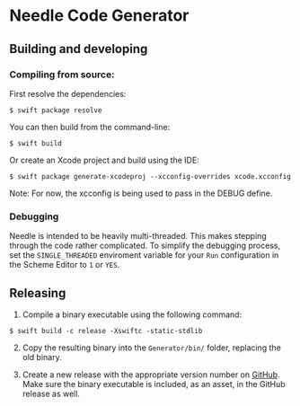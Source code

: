 # Needle Code Generator

## Building and developing

### Compiling from source:

First resolve the dependencies:

```
$ swift package resolve
```

You can then build from the command-line:

```
$ swift build
```

Or create an Xcode project and build using the IDE:

```
$ swift package generate-xcodeproj --xcconfig-overrides xcode.xcconfig 
```
Note: For now, the xcconfig is being used to pass in the DEBUG define.

### Debugging

Needle is intended to be heavily multi-threaded. This makes stepping through the code rather complicated. To simplify the debugging process, set the `SINGLE_THREADED` enviroment variable for your `Run` configuration in the Scheme Editor to `1` or `YES`.

## Releasing

1. Compile a binary executable using the following command:

```
$ swift build -c release -Xswiftc -static-stdlib
```

2. Copy the resulting binary into the `Generator/bin/` folder, replacing the old binary.

3. Create a new release with the appropriate version number on [GitHub](https://github.com/uber/needle/releases). Make sure the binary executable is included, as an asset, in the GitHub release as well.
